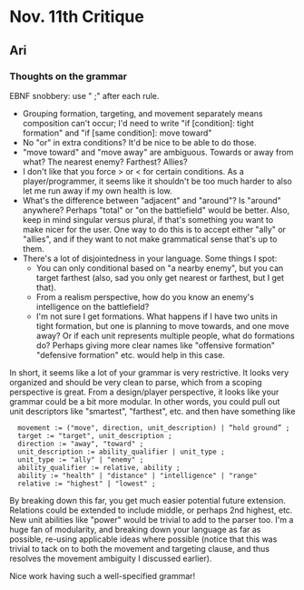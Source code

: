 # Nov. 11th Critique
## Ari

### Thoughts on the grammar

EBNF snobbery: use " ;" after each rule.

  * Grouping formation, targeting, and movement separately means composition can't occur; I'd need to write "if [condition]: tight formation" and "if [same condition]: move toward"  
  * No "or" in extra conditions? It'd be nice to be able to do those.
  * "move toward" and "move away" are ambiguous. Towards or away from what? The nearest enemy? Farthest? Allies?
  * I don't like that you force > or < for certain conditions. As a player/programmer, it seems like it shouldn't be too much harder to also let me run away if my own health is low.
  * What's the difference between "adjacent" and "around"? Is "around" anywhere? Perhaps "total" or "on the battlefield" would be better. Also, keep in mind singular versus plural, if that's something you want to make nicer for the user. One way to do this is to accept either "ally" or "allies", and if they want to not make grammatical sense that's up to them.
  * There's a lot of disjointedness in your language. Some things I spot:
    * You can only conditional based on "a nearby enemy", but you can target farthest (also, sad you only get nearest or farthest, but I get that).
    * From a realism perspective, how do you know an enemy's intelligence on the battlefield?
    * I'm not sure I get formations. What happens if I have two units in tight formation, but one is planning to move towards, and one move away? Or if each unit represents multiple people, what do formations do? Perhaps giving more clear names like "offensive formation" "defensive formation" etc. would help in this case.

In short, it seems like a lot of your grammar is very restrictive. It looks very organized and should be very clean to parse, which from a scoping perspective is great. From a design/player perspective, it looks like your grammar could be a bit more modular. In other words, you could pull out unit descriptors like "smartest", "farthest", etc. and then have something like
```
  movement := ("move", direction, unit_description) | “hold ground” ;
  target := "target", unit_description ;
  direction := "away", "toward" ;
  unit_description := ability_qualifier | unit_type ;
  unit_type := "ally" | "enemy" ;
  ability_qualifier := relative, ability ;
  ability := "health" | "distance" | "intelligence" | "range"
  relative := "highest" | "lowest" ;
```
By breaking down this far, you get much easier potential future extension. Relations could be extended to include middle, or perhaps 2nd highest, etc. New unit abilities like "power" would be trivial to add to the parser too. I'm a huge fan of modularity, and breaking down your language as far as possible, re-using applicable ideas where possible (notice that this was trivial to tack on to both the movement and targeting clause, and thus resolves the movement ambiguity I discussed earlier).

Nice work having such a well-specified grammar!

